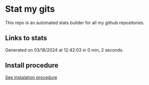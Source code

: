 # Stat my gits

This repo is an automated stats builder for all my github repositories.

## Links to stats


Generated on 03/18/2024 at 12:42:03 in 0 min, 2 seconds.

## Install procedure

[See instalation procedure](./src/install.md)
